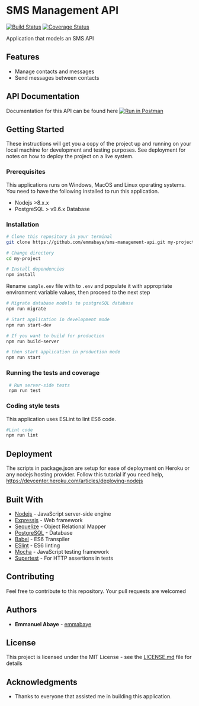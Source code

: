 # SMS Management API
[![Build Status](https://travis-ci.org/emmabaye/sms-management-api.svg?branch=develop)](https://travis-ci.org/emmabaye/sms-management-api)
[![Coverage Status](https://coveralls.io/repos/github/emmabaye/sms-management-api/badge.svg?branch=develop)](https://coveralls.io/github/emmabaye/sms-management-api?branch=develop)

Application that models an SMS API

## Features
- Manage contacts and messages
- Send messages between contacts

## API Documentation
Documentation for this API can be found here [![Run in Postman](https://run.pstmn.io/button.svg)](https://documenter.getpostman.com/view/3183791/S1M2Tmkf)

## Getting Started

These instructions will get you a copy of the project up and running on your local machine for development and testing purposes. See deployment for notes on how to deploy the project on a live system.

### Prerequisites

This applications runs on Windows, MacOS and Linux operating systems. You need to have the following installed to run this application.

- Nodejs >8.x.x
- PostgreSQL > v9.6.x Database

### Installation

```bash
# Clone this repository in your terminal
git clone https://github.com/emmabaye/sms-management-api.git my-project

# Change directory
cd my-project

# Install dependencies
npm install

```

Rename `sample.env` file with to `.env` and populate it with appropriate environment variable values, then proceed to the next step

```bash
# Migrate database models to postgreSQL database
npm run migrate

# Start application in development mode
npm run start-dev

# If you want to build for production
npm run build-server

# then start application in production mode
npm run start
```

### Running the tests and coverage

```bash
 # Run server-side tests
 npm run test
```

### Coding style tests

This application uses ESLint to lint ES6 code.

```bash
#Lint code
npm run lint
```

## Deployment

The scripts in package.json are setup for ease of deployment on Heroku or any nodejs hosting provider. Follow this tutorial if you need help, https://devcenter.heroku.com/articles/deploying-nodejs

## Built With

- [Nodejs](https://nodejs.org/en/) - JavaScript server-side engine
- [Expressjs](https://expressjs.com/) - Web framework
- [Sequelize](http://docs.sequelizejs.com/) - Object Relational Mapper
- [PostgreSQL](https://www.postgresql.org/) - Database
- [Babel](https://babeljs.io/) - ES6 Transpiler
- [ESlint](https://eslint.org/) - ES6 linting
- [Mocha](https://mochajs.org/) - JavaScript testing framework
- [Supertest](https://v4-alpha.getbootstrap.com/) - For HTTP assertions in tests

## Contributing

Feel free to contribute to this repository. Your pull requests are welcomed

## Authors

- **Emmanuel Abaye** - [emmabaye](https://github.com/emmabaye)

## License

This project is licensed under the MIT License - see the [LICENSE.md](LICENSE.md) file for details

## Acknowledgments

- Thanks to everyone that assisted me in building this application.
